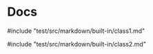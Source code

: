 # Docs

#include "test/src/markdown/built-in/class1.md"

#include "test/src/markdown/built-in/class2.md"
